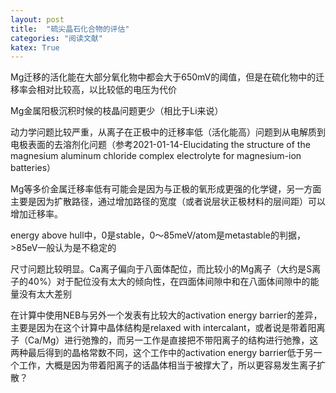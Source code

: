 ```yaml
---
layout: post
title:  "硫尖晶石化合物的评估"
categories: "阅读文献"
katex: True
---
```


Mg迁移的活化能在大部分氧化物中都会大于650mV的阈值，但是在硫化物中的迁移率会相对比较高，以比较低的电压为代价


Mg金属阳极沉积时候的枝晶问题更少（相比于Li来说）

动力学问题比较严重，从离子在正极中的迁移率低（活化能高）问题到从电解质到电极表面的去溶剂化问题（参考2021-01-14-Elucidating the structure of the magnesium aluminum chloride complex electrolyte for magnesium-ion batteries）

Mg等多价金属迁移率低有可能会是因为与正极的氧形成更强的化学键，另一方面主要是因为扩散路径，通过增加路径的宽度（或者说层状正极材料的层间距）可以增加迁移率。

energy above hull中，0是stable，0～85meV/atom是metastable的判据，>85eV一般认为是不稳定的

尺寸问题比较明显。Ca离子偏向于八面体配位，而比较小的Mg离子（大约是S离子的40%）对于配位没有太大的倾向性，在四面体间隙中和在八面体间隙中的能量没有太大差别

在计算中使用NEB与另外一个发表有比较大的activation energy barrier的差异，主要是因为在这个计算中晶体结构是relaxed with intercalant，或者说是带着阳离子（Ca/Mg）进行弛豫的，而另一工作是直接把不带阳离子的结构进行弛豫，这两种最后得到的晶格常数不同，这个工作中的activation energy barrier低于另一个工作，大概是因为带着阳离子的话晶体相当于被撑大了，所以更容易发生离子扩散？